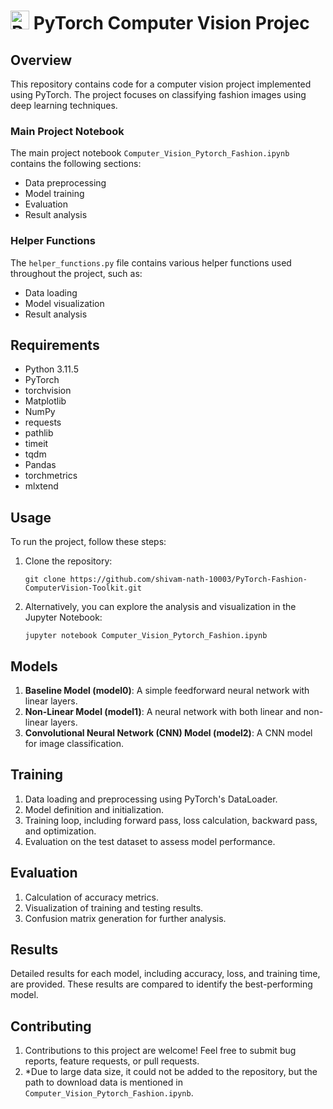
# <img src="https://pytorch.org/assets/images/pytorch-logo.png" alt="PyTorch Logo" width="30" height="30"> PyTorch Computer Vision Projec

## Overview

This repository contains code for a computer vision project implemented using PyTorch. The project focuses on classifying fashion images using deep learning techniques.

### Main Project Notebook

The main project notebook `Computer_Vision_Pytorch_Fashion.ipynb` contains the following sections:

- Data preprocessing
- Model training
- Evaluation
- Result analysis

### Helper Functions

The `helper_functions.py` file contains various helper functions used throughout the project, such as:

- Data loading
- Model visualization
- Result analysis

## Requirements
- Python 3.11.5
- PyTorch
- torchvision
- Matplotlib
- NumPy
- requests
- pathlib
- timeit
- tqdm
- Pandas
- torchmetrics
- mlxtend

## Usage

To run the project, follow these steps:

1. Clone the repository:

    ```
    git clone https://github.com/shivam-nath-10003/PyTorch-Fashion-ComputerVision-Toolkit.git
    ```
2. Alternatively, you can explore the analysis and visualization in the Jupyter Notebook:

    ```
    jupyter notebook Computer_Vision_Pytorch_Fashion.ipynb
    
    ```

## Models

1. **Baseline Model (model0)**: A simple feedforward neural network with linear layers.
2. **Non-Linear Model (model1)**: A neural network with both linear and non-linear layers.
3. **Convolutional Neural Network (CNN) Model (model2)**: A CNN model for image classification.

## Training

1. Data loading and preprocessing using PyTorch's DataLoader.
2. Model definition and initialization.
3. Training loop, including forward pass, loss calculation, backward pass, and optimization.
4. Evaluation on the test dataset to assess model performance.

## Evaluation

1. Calculation of accuracy metrics.
2. Visualization of training and testing results.
3. Confusion matrix generation for further analysis.

## Results

Detailed results for each model, including accuracy, loss, and training time, are provided. These results are compared to identify the best-performing model.


## Contributing

1. Contributions to this project are welcome! Feel free to submit bug reports, feature requests, or pull requests.
2. *Due to large data size, it could not be added to the repository, but the path to download data is mentioned in ```Computer_Vision_Pytorch_Fashion.ipynb```.

